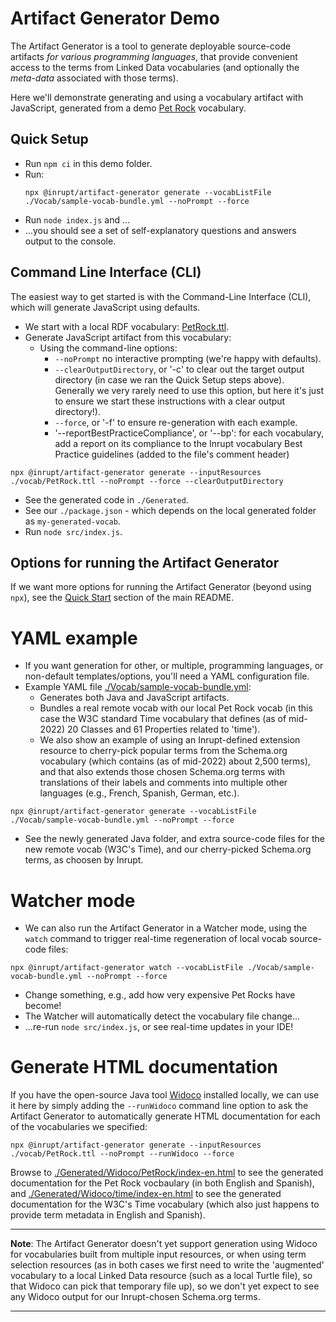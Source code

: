 # Artifact Generator Demo

The Artifact Generator is a tool to generate deployable source-code artifacts
_for various programming languages_, that provide convenient access to the terms
from Linked Data vocabularies (and optionally the _meta-data_ associated with
those terms).

Here we'll demonstrate generating and using a vocabulary artifact with
JavaScript, generated from a demo [Pet Rock](../vocab/PetRock.ttl) vocabulary.

## Quick Setup

- Run `npm ci` in this demo folder.
- Run:
  ```
  npx @inrupt/artifact-generator generate --vocabListFile ./Vocab/sample-vocab-bundle.yml --noPrompt --force
  ```
- Run `node index.js` and ...
- ...you should see a set of self-explanatory questions and answers output to
  the console.

## Command Line Interface (CLI)

The easiest way to get started is with the Command-Line Interface (CLI), which
will generate JavaScript using defaults.

- We start with a local RDF vocabulary: [PetRock.ttl](../vocab/PetRock.ttl).
- Generate JavaScript artifact from this vocabulary: 
  - Using the command-line options: 
    - `--noPrompt` no interactive prompting (we're happy with defaults).
    - `--clearOutputDirectory`, or '-c' to clear out the target output directory
      (in case we ran the Quick Setup steps above). Generally we very rarely
      need to use this option, but here it's just to ensure we start these
      instructions with a clear output directory!).
    - `--force`, or '-f' to ensure re-generation with each example.
    - '--reportBestPracticeCompliance', or  '--bp': for each vocabulary, add a
      report on its compliance to the Inrupt vocabulary Best Practice guidelines
      (added to the file's comment header)
    
```
npx @inrupt/artifact-generator generate --inputResources ./vocab/PetRock.ttl --noPrompt --force --clearOutputDirectory
```

- See the generated code in `./Generated`.
- See our `./package.json` - which depends on the local generated folder as 
  `my-generated-vocab`.
- Run `node src/index.js`.

## Options for running the Artifact Generator

If we want more options for running the Artifact Generator (beyond using `npx`),
see the [Quick Start](../../README.md#quick-start) section of the main README.

# YAML example

- If you want generation for other, or multiple, programming languages, or
  non-default templates/options, you'll need a YAML configuration file.
- Example YAML file [./Vocab/sample-vocab-bundle.yml](Vocab/sample-vocab-bundle.yml):
  - Generates both Java and JavaScript artifacts.
  - Bundles a real remote vocab with our local Pet Rock vocab (in this case the
    W3C standard Time vocabulary that defines (as of mid-2022) 20 Classes and 61
    Properties related to 'time').
  - We also show an example of using an Inrupt-defined extension resource to
    cherry-pick popular terms from the Schema.org vocabulary (which contains (as
    of mid-2022) about 2,500 terms), and that also extends those chosen 
    Schema.org terms with translations of their labels and comments into
    multiple other languages (e.g., French, Spanish, German, etc.).

```
npx @inrupt/artifact-generator generate --vocabListFile ./Vocab/sample-vocab-bundle.yml --noPrompt --force
```

- See the newly generated Java folder, and extra source-code files for the new
  remote vocab (W3C's Time), and our cherry-picked Schema.org terms, as choosen
  by Inrupt.


# Watcher mode

- We can also run the Artifact Generator in a Watcher mode, using the `watch`
  command to trigger real-time regeneration of local vocab source-code files:

```
npx @inrupt/artifact-generator watch --vocabListFile ./Vocab/sample-vocab-bundle.yml --noPrompt --force
```

- Change something, e.g., add how very expensive Pet Rocks have become!
- The Watcher will automatically detect the vocabulary file change...
- ...re-run `node src/index.js`, or see real-time updates in your IDE!

# Generate HTML documentation

If you have the open-source Java tool
[Widoco](../../documentation/feature-overview.md#to-generate-human-readable-documentation-for-a-vocabulary-using-widoco)
installed locally, we can use it here by simply adding the `--runWidoco` command
line option to ask the Artifact Generator to automatically generate HTML
documentation for each of the vocabularies we specified:

```
npx @inrupt/artifact-generator generate --inputResources ./vocab/PetRock.ttl --noPrompt --runWidoco --force
```

Browse to 
[./Generated/Widoco/PetRock/index-en.html](./Generated/Widoco/PetRock/index-en.html)
to see the generated documentation for the Pet Rock vocbaulary (in both English
and Spanish), and
[./Generated/Widoco/time/index-en.html](./Generated/Widoco/time/index-en.html)
to see the generated documentation for the W3C's Time vocabulary (which also
just happens to provide term metadata in English and Spanish).

---

**Note**: The Artifact Generator doesn't yet support generation using Widoco for
vocabularies built from multiple input resources, or when using term selection
resources (as in both cases we first need to write the 'augmented' vocabulary to
a local Linked Data resource (such as a local Turtle file), so that Widoco can
pick that temporary file up), so we don't yet expect to see any Widoco output
for our Inrupt-chosen Schema.org terms. 

---
